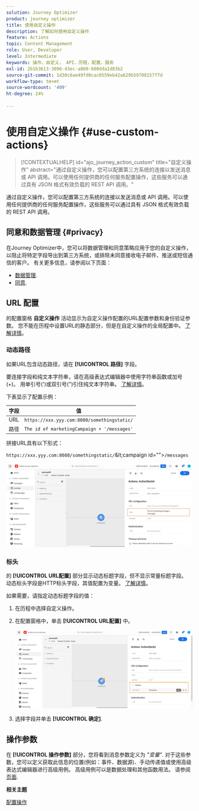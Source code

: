 ```yaml
---
solution: Journey Optimizer
product: journey optimizer
title: 使用自定义操作
description: 了解如何使用自定义操作
feature: Actions
topic: Content Management
role: User, Developer
level: Intermediate
keywords: 操作，自定义， API，历程，配置，服务
exl-id: 2b1b3613-3096-43ec-a860-600dda1d83b2
source-git-commit: 1d30c6ae49fd0cac0559eb42a629b59708157f7d
workflow-type: tm+mt
source-wordcount: '409'
ht-degree: 24%

---
```


# 使用自定义操作 {#use-custom-actions}

>[!CONTEXTUALHELP]
>id="ajo_journey_action_custom"
>title="自定义操作"
>abstract="通过自定义操作，您可以配置第三方系统的连接以发送消息或 API 调用。可以使用任何提供商的任何服务配置操作，这些服务可以通过具有 JSON 格式有效负载的 REST API 调用。"

通过自定义操作，您可以配置第三方系统的连接以发送消息或 API 调用。可以使用任何提供商的任何服务配置操作，这些服务可以通过具有 JSON 格式有效负载的 REST API 调用。

## 同意和数据管理 {#privacy}

在Journey Optimizer中，您可以将数据管理和同意策略应用于您的自定义操作，以阻止将特定字段导出到第三方系统，或排除未同意接收电子邮件、推送或短信通信的客户。 有关更多信息，请参阅以下页面：

* [数据管理](../action/action-privacy.md).
* [同意](../action/consent.md).

## URL 配置

的配置窗格 **自定义操作** 活动显示为自定义操作配置的URL配置参数和身份验证参数。 您不能在历程中设置URL的静态部分，但是在自定义操作的全局配置中。 [了解详情](../action/about-custom-action-configuration.md)。

### 动态路径

如果URL包含动态路径，请在 **[!UICONTROL 路径]** 字段。

要连接字段和纯文本字符串，请在高级表达式编辑器中使用字符串函数或加号(+)。 用单引号(&#39;)或双引号(&quot;)引住纯文本字符串。 [了解详情](expression/expressionadvanced.md)。

下表显示了配置示例：

| 字段 | 值 |
| --- | --- |
| URL | `https://xxx.yyy.com:8080/somethingstatic/` |
| 路径 | `The id of marketingCampaign + '/messages'` |

拼接URL具有以下形式：

`https://xxx.yyy.com:8080/somethingstatic/`\&lt;campaign id=&quot;&quot;>`/messages`

![](assets/journey-custom-action-url.png)

### 标头

的 **[!UICONTROL URL配置]** 部分显示动态标题字段，但不显示常量标题字段。 动态标头字段是HTTP标头字段，其值配置为变量。 [了解详情](../action/about-custom-action-configuration.md)。

如果需要，请指定动态标题字段的值：

1. 在历程中选择自定义操作。
1. 在配置窗格中，单击 **[!UICONTROL URL配置]** 中。

   ![](assets/journey-dynamicheaderfield.png)

1. 选择字段并单击 **[!UICONTROL 确定]**.

## 操作参数

在 **[!UICONTROL 操作参数]** 部分，您将看到消息参数定义为 _&quot;变量&quot;_. 对于这些参数，您可以定义获取此信息的位置(例如：事件、数据源)、手动传递值或使用高级表达式编辑器进行高级用例。 高级用例可以是数据处理和其他函数用法。 请参阅 [页面](expression/expressionadvanced.md).

**相关主题**

[配置操作](../action/about-custom-action-configuration.md)

